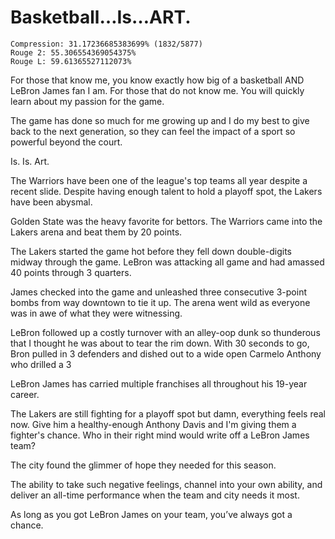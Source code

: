 # Basketball…Is…ART.

```
Compression: 31.17236685383699% (1832/5877)
Rouge 2: 55.306554369054375%
Rouge L: 59.61365527112073%
```

For those that know me, you know exactly how big of a basketball AND LeBron James fan I am. For those that do not know me. You will quickly learn about my passion for the game.

The game has done so much for me growing up and I do my best to give back to the next generation, so they can feel the impact of a sport so powerful beyond the court.

Is. Is. Art.

The Warriors have been one of the league's top teams all year despite a recent slide. Despite having enough talent to hold a playoff spot, the Lakers have been abysmal.

Golden State was the heavy favorite for bettors. The Warriors came into the Lakers arena and beat them by 20 points.

The Lakers started the game hot before they fell down double-digits midway through the game. LeBron was attacking all game and had amassed 40 points through 3 quarters.

James checked into the game and unleashed three consecutive 3-point bombs from way downtown to tie it up. The arena went wild as everyone was in awe of what they were witnessing.

LeBron followed up a costly turnover with an alley-oop dunk so thunderous that I thought he was about to tear the rim down. With 30 seconds to go, Bron pulled in 3 defenders and dished out to a wide open Carmelo Anthony who drilled a 3

LeBron James has carried multiple franchises all throughout his 19-year career.

The Lakers are still fighting for a playoff spot but damn, everything feels real now. Give him a healthy-enough Anthony Davis and I'm giving them a fighter's chance. Who in their right mind would write off a LeBron James team?

The city found the glimmer of hope they needed for this season.

The ability to take such negative feelings, channel into your own ability, and deliver an all-time performance when the team and city needs it most.

As long as you got LeBron James on your team, you’ve always got a chance.
